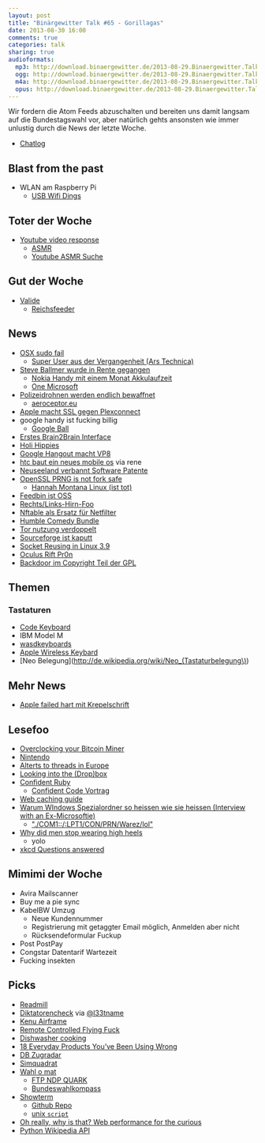 ```yaml
---
layout: post
title: "Binärgewitter Talk #65 - Gorillagas"
date: 2013-08-30 16:00
comments: true
categories: talk
sharing: true
audioformats:
  mp3: http://download.binaergewitter.de/2013-08-29.Binaergewitter.Talk.65.mp3
  ogg: http://download.binaergewitter.de/2013-08-29.Binaergewitter.Talk.65.ogg
  m4a: http://download.binaergewitter.de/2013-08-29.Binaergewitter.Talk.65.m4a
  opus: http://download.binaergewitter.de/2013-08-29.Binaergewitter.Talk.65.opus
---
```

Wir fordern die Atom Feeds abzuschalten und bereiten uns damit langsam auf die Bundestagswahl vor, aber natürlich gehts ansonsten wie immer unlustig durch die News der letzte Woche.

* [Chatlog](http://xenim.imake.io/chatlog/binaergewitter-BGT065)

## Blast from the past

- WLAN am Raspberry Pi
    * [USB Wifi Dings](http://www.amazon.de/dp/B003MTTJOY?tag=pfleidi-21)

## Toter der Woche

- [Youtube video response](http://youtubecreator.blogspot.de/2013/08/so-long-video-responsesnext-up-better.html)
    * [ASMR](http://en.wikipedia.org/wiki/Autonomous_sensory_meridian_response)
    * [Youtube ASMR Suche](http://www.youtube.com/results?search_query=asmr)

## Gut der Woche

- [Valide](http://validator.w3.org/feed/check.cgi?url=http%3A%2F%2Fblog.binaergewitter.de%2Fpodcast_feed%2Fall%2Fitunes%2Fatom.xml)
    * [Reichsfeeder](https://bitbucket.org/julianbrost/volksempfaenger/src)

## News

- [OSX sudo fail](http://packetstormsecurity.com/files/122965)
  - [Super User aus der Vergangenheit (Ars Technica)](http://arstechnica.com/security/2013/08/unpatched-mac-bug-gives-attackers-super-user-status-by-going-back-in-time/)
- [Steve Ballmer wurde in Rente gegangen](http://www.wired.com/business/2013/08/steve-ballmer-steps-down/)
    * [Nokia Handy mit einem Monat Akkulaufzeit](http://www.golem.de/news/nokia-515-handy-im-alugehaeuse-mit-einem-monat-akkulaufzeit-1308-101267.html)
    * [One Microsoft](http://www.microsoft.com/en-us/news/press/2013/jul13/07-11onemicrosoft.aspx)
- [Polizeidrohnen werden endlich bewaffnet](https://netzpolitik.org/2013/bewaffnung-polizeilicher-drohnen-schreitet-voran-neues-zum-eu-forschungsprojekt-aeroceptor/)
    * [aeroceptor.eu](http://www.aeroceptor.eu/)
- [Apple macht SSL gegen Plexconnect](http://langui.sh/2013/08/27/appletv-ssl-plexconnect/)
- google handy ist fucking billig
    * [Google Ball](https://dailyappshow.s3.amazonaws.com/wp-content/uploads/2013/02/nexus-4-wireless-charger-2.jpg)
- [Erstes Brain2Brain Interface](http://www.washington.edu/news/2013/08/27/researcher-controls-colleagues-motions-in-1st-human-brain-to-brain-interface/)
- [Holi Hippies](http://www.express.de/koeln/festival-besucher-beschweren-sich-holi-farbe-laesst-sich-nicht-auswaschen-,2856,24109562.html)
- [Google Hangout macht VP8](http://arstechnica.com/gadgets/2013/08/google-hangouts-upgrading-to-hd-video-chat-switching-to-vp8-webrtc/)
- [htc baut ein neues mobile os](http://www.go2android.de/htc-setzt-auf-eigenes-betriebssystem-in-china/) via rene
- [Neuseeland verbannt Software Patente](http://arstechnica.com/tech-policy/2013/08/in-historic-vote-new-zealand-bans-software-patents/)
- [OpenSSL PRNG is not fork safe](http://emboss.github.io/blog/2013/08/21/openssl-prng-is-not-really-fork-safe/)
  * [Hannah Montana Linux (ist tot)](http://hannahmontana.sourceforge.net/)
- [Feedbin ist OSS](https://github.com/feedbin/feedbin)
- [Rechts/Links-Hirn-Foo](http://www.plosone.org/article/info%3Adoi%2F10.1371%2Fjournal.pone.0071275)
- [Nftable als Ersatz für Netfilter](http://lwn.net/SubscriberLink/564095/93f7a34c8887a6f9/)
- [Humble Comedy Bundle](https://www.humblebundle.com/)
- [Tor nutzung verdoppelt](http://www.paritynews.com/2013/08/29/2534/tor-usage-more-than-doubles-in-august/)
- [Sourceforge ist kaputt](http://www.gluster.org/2013/08/how-far-the-once-mighty-sourceforge-has-fallen/)
- [Socket Reusing in Linux 3.9](http://freeprogrammersblog.vhex.net/post/linux-39-introdued-new-way-of-writing-socket-servers/2)
- [Oculus Rift Pr0n](http://www.uproxx.com/gammasquad/2013/07/of-course-the-oculus-rift-has-a-porn-game/)
- [Backdoor im Copyright Teil der GPL](http://blog.sucuri.net/2013/08/open-source-backdoor-copyrighted-under-gnu-gpl.html)

## Themen

### Tastaturen

- [Code Keyboard](http://codekeyboards.com/)
- IBM Model M
- [wasdkeyboards](http://www.wasdkeyboards.com/)
- [Apple Wireless Keybard](http://www.apple.com/de/keyboard/)
- [Neo Belegung](http://de.wikipedia.org/wiki/Neo_(Tastaturbelegung\))

## Mehr News

- [Apple failed hart mit Krepelschrift](http://bgr.com/2013/08/29/iphone-vulnerability-coretext-webkit/)

## Lesefoo

- [Overclocking your Bitcoin Miner](http://hackaday.com/2013/08/05/overclocking-your-bitcoin-miner/)
- [Nintendo](http://ignorethecode.net/blog/2013/08/29/nintendo/)
- [Alterts to threads in Europe](http://www.goodreads.com/topic/show/926647-alerts-to-threats-in-europe-by-john-cleese)
- [Looking into the (Drop)box](https://www.usenix.org/system/files/conference/woot13/woot13-kholia.pdf)
- [Confident Ruby](http://devblog.avdi.org/2013/08/26/confident-ruby-is-finished/)
    * [Confident Code Vortrag](http://www.youtube.com/watch?v=T8J0j2xJFgQ)
- [Web caching guide](http://www.mnot.net/cache_docs/)
- [Warum WIndows Spezialordner so heissen wie sie heissen (Interview with an Ex-Microsoftie)](http://secretgeek.net/ex_ms.asp)
    * ["./COM1::/:LPT1/CON/PRN/Warez/lol"](http://support.microsoft.com/kb/811176)
- [Why did men stop wearing high heels](http://www.bbc.co.uk/news/magazine-21151350)
    * yolo
- [xkcd Questions answered](http://www.reddit.com/r/xkcd/comments/1l3na7/questions/cbvigrd)


## Mimimi der Woche

- Avira Mailscanner
- Buy me a pie sync
- KabelBW Umzug
    * Neue Kundennummer
    * Registrierung mit getaggter Email möglich, Anmelden aber nicht
    * Rücksendeformular Fuckup
- Post PostPay
- Congstar Datentarif Wartezeit
- Fucking insekten


## Picks

- [Readmill](https://readmill.com/)
- [Diktatorencheck](http://www.diktatorcheck.de/test/) via [@l33tname](https://twitter.com/@l33tname)
- [Kenu Airframe](http://www.kenu.com/products/airframe)
- [Remote Controlled Flying Fuck](http://www.amazon.com/gp/product/B002P4J2P8/ref=as_li_ss_tl?ie=UTF8&camp=1789&creative=390957&creativeASIN=B002P4J2P8&linkCode=as2&tag=krebsco-20)
- [Dishwasher cooking](http://www.npr.org/blogs/thesalt/2013/08/25/214799882/dishwasher-cooking-make-your-dinner-while-cleaning-the-plates)
- [18 Everyday Products You’ve Been Using Wrong](http://www.buzzfeed.com/gabbynoone/18-everyday-products-youve-been-using-wrong)
- [DB Zugradar](http://www.bahn.de/zugradar)
- [Simquadrat](https://www.simquadrat.de/)
- [Wahl o mat](http://www.wahl-o-mat.de/)
    * [FTP NDP QUARK](http://fdp-npd-quark.de/)
    * [Bundeswahlkompass](http://www.bundeswahlkompass.de/)
- [Showterm](http://showterm.io/)
    * [Github Repo](https://github.com/ConradIrwin/showterm.io)
    * [unix `script`](http://de.wikipedia.org/wiki/Script_\(Unix\))
- [Oh really, why is that? Web performance for the curious](https://www.youtube.com/watch?v=kiPe7DPmEgE)
- [Python Wikipedia API](https://github.com/goldsmith/Wikipedia)


